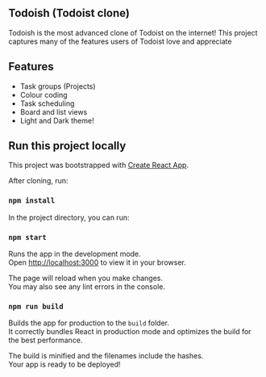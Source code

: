 
## Todoish (Todoist clone)



Todoish is the most advanced clone of Todoist on the internet! 
This project captures many of the features users of Todoist love and appreciate
## Features

 - Task groups (Projects)
 - Colour coding
 - Task scheduling
 - Board and list views
 - Light and Dark theme!



## Run this project locally


This project was bootstrapped with [Create React App](https://github.com/facebook/create-react-app).

After cloning, run:

### `npm install`


In the project directory, you can run:

### `npm start`

Runs the app in the development mode.\
Open [http://localhost:3000](http://localhost:3000) to view it in your browser.

The page will reload when you make changes.\
You may also see any lint errors in the console.

### `npm run build`

Builds the app for production to the `build` folder.\
It correctly bundles React in production mode and optimizes the build for the best performance.

The build is minified and the filenames include the hashes.\
Your app is ready to be deployed!
